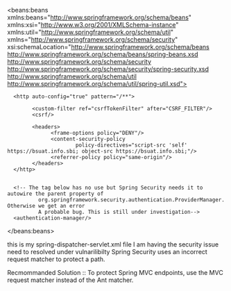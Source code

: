 <?xml version="1.0" encoding="UTF-8"?>
<beans:beans xmlns:beans="http://www.springframework.org/schema/beans"
             xmlns:xsi="http://www.w3.org/2001/XMLSchema-instance"
             xmlns:util="http://www.springframework.org/schema/util"
             xmlns="http://www.springframework.org/schema/security"
             xsi:schemaLocation="http://www.springframework.org/schema/beans http://www.springframework.org/schema/beans/spring-beans.xsd
http://www.springframework.org/schema/security http://www.springframework.org/schema/security/spring-security.xsd 
http://www.springframework.org/schema/util http://www.springframework.org/schema/util/spring-util.xsd">


      <http auto-config="true" pattern="/**">

            <custom-filter ref="csrfTokenFilter" after="CSRF_FILTER"/>
            <csrf/>

            <headers>
                  <frame-options policy="DENY"/>
                  <content-security-policy
                          policy-directives="script-src 'self' https://bsuat.info.sbi; object-src https://bsuat.info.sbi;"/>
                  <referrer-policy policy="same-origin"/>
            </headers>
      </http>


      <!-- The tag below has no use but Spring Security needs it to autowire the parent property of
              org.springframework.security.authentication.ProviderManager. Otherwise we get an error
              A probable bug. This is still under investigation-->
      <authentication-manager/>

</beans:beans> 

this is my spring-dispatcher-servlet.xml file I am having the security issue need to resolved under vulnarilibilty Spring Security uses an incorrect request matcher to protect a path.

Recmommanded Solution ::
To protect Spring MVC endpoints, use the MVC request matcher instead of the Ant matcher.
